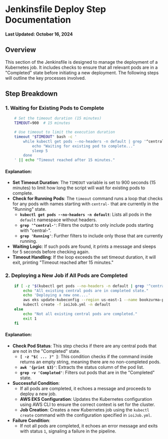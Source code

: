 # Jenkinsfile Deploy Step Documentation
#### Last Updated: October 16, 2024


## Overview

This section of the Jenkinsfile is designed to manage the deployment of a Kubernetes job. It includes checks to ensure that all relevant pods are in a "Completed" state before initiating a new deployment. The following steps will outline the key processes involved.

## Step Breakdown

### 1. Waiting for Existing Pods to Complete

```bash
    # Set the timeout duration (15 minutes)
    TIMEOUT=900  # 15 minutes

    # Use timeout to limit the execution duration
    timeout "$TIMEOUT" bash -c '
        while kubectl get pods --no-headers -n default | grep '^central-' | grep 'Running'; do
            echo "Waiting for existing pod to complete..."
            sleep 5
        done
    ' || echo "Timeout reached after 15 minutes."
```

#### Explanation:

- **Set Timeout Duration**: The `TIMEOUT` variable is set to 900 seconds (15 minutes) to limit how long the script will wait for existing pods to complete.
- **Check for Running Pods**: The `timeout` command runs a loop that checks for any pods with names starting with `central-` that are currently in the "Running" state.
  - **`kubectl get pods --no-headers -n default`**: Lists all pods in the `default` namespace without headers.
  - **`grep '^central-'`**: Filters the output to only include pods starting with "central-".
  - **`grep 'Running'`**: Further filters to include only those that are currently running.
- **Waiting Logic**: If such pods are found, it prints a message and sleeps for 5 seconds before checking again.
- **Timeout Handling**: If the loop exceeds the set timeout duration, it will exit, printing "Timeout reached after 15 minutes."

### 2. Deploying a New Job if All Pods are Completed

```bash
    if [ -z "$(kubectl get pods --no-headers -n default | grep '^central-' | awk '{print $3}' | grep -v 'Completed')" ]; then
        echo "All existing central pods are in completed state."
        echo 'Deploying a new one....' 
        aws eks update-kubeconfig --region us-east-1 --name bookzurma-prod-ZeZLUM7s --role-arn arn:aws:iam::745222113226:role/bookzurman-eks-admin-role
        kubectl create -f ioiJob.yml -n default
    else
        echo "Not all existing central pods are completed."
        exit 1
    fi
```

#### Explanation:

- **Check Pod Status**: This step checks if there are any central pods that are not in the "Completed" state.
  - **`[ -z "$( ... )" ]`**: This condition checks if the command inside returns an empty string, meaning there are no non-completed pods.
  - **`awk '{print $3}'`**: Extracts the status column of the pod list.
  - **`grep -v 'Completed'`**: Filters out pods that are in the "Completed" state.
- **Successful Condition**:
  - If all pods are completed, it echoes a message and proceeds to deploy a new job.
  - **AWS EKS Configuration**: Updates the Kubernetes configuration using AWS CLI to ensure the correct context is set for the cluster.
  - **Job Creation**: Creates a new Kubernetes job using the `kubectl create` command with the configuration specified in `ioiJob.yml`.
- **Failure Condition**:
  - If not all pods are completed, it echoes an error message and exits with status `1`, signaling a failure in the pipeline.

